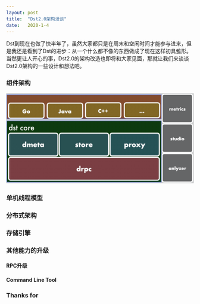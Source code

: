 ```yaml
---
layout: post
title:  "Dst2.0架构漫谈"
date:   2020-1-4
---
```


<p class="intro">Dst到现在也做了快半年了，虽然大家都只是在周末和空闲时间才能参与进来，但是我还是看到了Dst的进步：从一个什么都不像的东西做成了现在这样初具雏形。当然更让人开心的事，Dst2.0的架构改造也即将和大家见面，那就让我们来谈谈Dst2.0架构的一些设计和想法吧。</p>

### 组件架构
![组件架构图](assets/img/for_posts/20190104/dst_component_arch.png)
### 单机线程模型

### 分布式架构

### 存储引擎

### 其他能力的升级

#### RPC升级
#### Command Line Tool

### Thanks for
